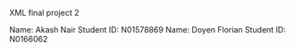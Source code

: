 XML final project 2

Name: Akash Nair        Student ID: N01578869
Name: Doyen Florian     Student ID: N0166062
